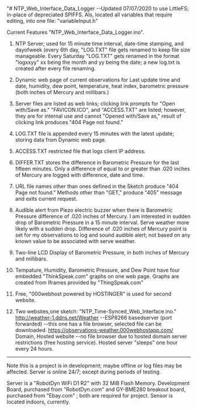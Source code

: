 "# NTP_Web_Interface_Data_Logger  --Updated 07/07/2020 to use LittleFS; in-place of depreciated SPIFFS.
Als, located all variables that require editing, into one file:  "variableInput.h"


Current Features "NTP_Web_Interface_Data_Logger.ino".

1. NTP Server; used for 15 minute time interval, date-time stamping, and dayofweek (every 6th
day, "LOG.TXT" file gets renamed to keep file size manageable. Every Saturday "LOG.TXT" gets
renamed in the format "logxxyy" xx being the month and yy being the date; a new log.txt is
created after every file renaming.

2. Dynamic web page of current observations for Last update time and date, humidity, dew
point, temperature, heat index, barometric pressure (both inches of Mercury and millibars.)

3. Server files are listed as web links; clicking link prompts for "Open with/Save as."
"FAVICON.ICO", and "ACCESS.TXT" are listed; however, they are for internal use and cannot
"Opened with/Save as," result of clicking link produces "404 Page not found."

4. LOG.TXT file is appended every 15 minutes with the latest update; storing data from Dynamic
web page.

5. ACCESS.TXT restricted file that logs client IP address.

6. DIFFER.TXT stores the difference in Barometric Pressure for the last fifteen minutes. Only
a difference of equal to or greater than .020 inches of Mercury are logged with difference,
date and time.

7. URL file names other than ones defined in the Sketch produce "404 Page not found." Methods
other than "GET," produce "405" message and exits current request.

8. Audible alert from Piezo electric buzzer when there is Barometric Pressure difference of
.020 inches of Mercury. I am interested in sudden drop of Barometric Pressure in a 15 minute
interval. Serve weather more likely with a sudden drop. Difference of .020 inches of Mercury
point is set for my observations to log and sound audible alert; not based on any known value
to be associated with serve weather.

9. Two-line LCD Display of Barometric Pressure, in both inches of Mercury and millibars.

10. Tempature, Humidity, Barometric Pressure, and Dew Point have four embedded "ThinkSpeak.com"
graphs on one web page. Graphs are created from Iframes provided by "ThingSpeak.com"

11. Free, "000webhost powered by HOSTINGER" is used for second website.

12. Two websites,one sketch: "NTP_Time-Synced_Web_Interface.ino."
http://weather-1.ddns.net/Weather --ESP8266 basedserver (port forwarded) --this one has a file
browser, selected file can be downloaded.
https://observations-weather.000webhostapp.com/ Domain, Hosted website --no file browser due to hosted
domain server restrictions (free hosting service). Hosted server "sleeps" one hour every 24
hours.
-----------------------------------------------------------------------------------
Note this is a project is in development; maybe offline or log files may be affected.
Server is online 24/7; except during periods of testing.

Server is a "RobotDyn WiFi D1 R2" with 32 MiB Flash Memory. Development Board, purchased from
"RobotDyn.com" and GY-BME280 breakout board, purchased from "Ebay.com" ; both are required for
project. Sensor is located indoors, currently.
